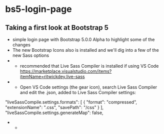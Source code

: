 # bs5-login-page

## Taking a first look at Bootstrap 5
- simple login page with Bootstrap 5.0.0 Alpha to highlight some of the changes
- The new Bootstrap Icons also is installed and we'll dig into a few of the new Sass options
- - recommended that Live Sass Compiler is installed if using VS Code
https://marketplace.visualstudio.com/items?itemName=ritwickdey.live-sass
- - Open VS Code settings (the gear icon), search Live Sass Compiler and edit the .json, added to Live Sass Compiler settings:

"liveSassCompile.settings.formats": [
        {
            "format": "compressed",
            "extensionName": ".css",
            "savePath": "/css"
        }
],
"liveSassCompile.settings.generateMap": false,

- - 


